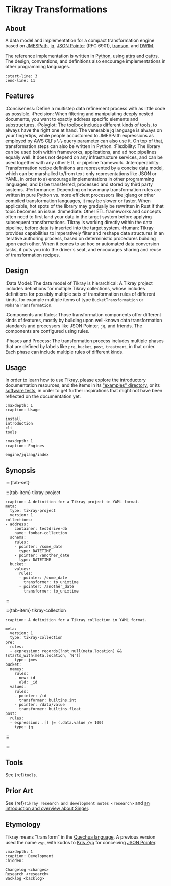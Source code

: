 # Tikray Transformations

## About

A data model and implementation for a compact transformation engine based on
[JMESPath], [jq], [JSON Pointer] (RFC 6901), [transon], and [DWIM].

The reference implementation is written in [Python], using [attrs] and [cattrs].
The design, conventions, and definitions also encourage implementations
in other programming languages.

```{include} readme.md
:start-line: 3
:end-line: 11
```

## Features

:Conciseness:
    Define a multistep data refinement process with as little code as possible.
:Precision:
    When filtering and manipulating deeply nested documents, you want to exactly
    address specific elements and substructures.
:Polyglot:
    The toolbox includes different kinds of tools, to always have the
    right one at hand. The venerable jq language is always on your fingertips,
    while people accustomed to JMESPath expressions as employed by AWS CLI's
    \\-\\-query parameter can also use it. On top of that, transformation
    steps can also be written in Python.
:Flexibility:
    The library can be used both within frameworks, applications, and ad hoc
    pipelines equally well. It does not depend on any infrastructure services,
    and can be used together with any other ETL or pipeline framework.
:Interoperability:
    Transformation recipe definitions are represented by a concise data model,
    which can be marshalled to/from text-only representations like JSON or YAML,
    in order to
    a) encourage implementations in other programming languages, and
    b) be transferred, processed and stored by third party systems.
:Performance:
    Depending on how many transformation rules are written in pure Python vs.
    more efficient processors like jqlang or other compiled transformation
    languages, it may be slower or faster. When applicable, hot spots of the
    library may gradually be rewritten in Rust if that topic becomes an issue.
:Immediate:
    Other ETL frameworks and concepts often need to first land your data in the
    target system before applying subsequent transformations. Tikray is working
    directly within the data pipeline, before data is inserted into the target
    system.
:Human:
    Tikray provides capabilities to imperatively filter and reshape data structures
    in an iterative authoring process, based on deterministic procedures building
    upon each other. When it comes to ad hoc or automated data conversion tasks,
    it puts you into the driver's seat, and encourages sharing and reuse of
    transformation recipes.

## Design

:Data Model:
    The data model of Tikray is hierarchical: A Tikray project includes definitions for
    multiple Tikray collections, whose includes definitions for possibly multiple sets
    of transformation rules of different kinds, for example multiple items of
    type `BucketTransformation` or `MokshaTransformation`.

:Components and Rules:
    Those transformation components offer different kinds of features, mostly by
    building upon well-known data transformation standards and processors like
    JSON Pointer, `jq`, and friends. The components are configured using rules.

:Phases and Process:
    The transformation process includes multiple phases that are
    defined by labels like `pre`, `bucket`, `post`, `treatment`, in that order.
    Each phase can include multiple rules of different kinds.

## Usage

In order to learn how to use Tikray, please explore the introductory documentation
resources, and the items in its ["examples" directory], or its [software tests],
in order to get further inspirations that might not have been reflected on the
documentation yet.

```{toctree}
:maxdepth: 1
:caption: Usage

install
introduction
cli
tools
```

```{toctree}
:maxdepth: 1
:caption: Engines

engine/jqlang/index
```

## Synopsis

::::{tab-set}

:::{tab-item} tikray-project
```{code-block} yaml
:caption: A definition for a Tikray project in YAML format.
meta:
  type: tikray-project
  version: 1
collections:
- address:
    container: testdrive-db
    name: foobar-collection
  schema:
    rules:
    - pointer: /some_date
      type: DATETIME
    - pointer: /another_date
      type: DATETIME
  bucket:
    values:
      rules:
      - pointer: /some_date
        transformer: to_unixtime
      - pointer: /another_date
        transformer: to_unixtime
```

:::

:::{tab-item} tikray-collection
```{code-block} yaml
:caption: A definition for a Tikray collection in YAML format.

meta:
  version: 1
  type: tikray-collection
pre:
  rules:
  - expression: records[?not_null(meta.location) && !starts_with(meta.location, 'N')]
    type: jmes
bucket:
  names:
    rules:
    - new: id
      old: _id
  values:
    rules:
    - pointer: /id
      transformer: builtins.int
    - pointer: /data/value
      transformer: builtins.float
post:
  rules:
  - expression: .[] |= (.data.value /= 100)
    type: jq
```
:::

::::


## Tools

See {ref}`tools`.

## Prior Art

See {ref}`Tikray research and development notes <research>`
and [an introduction and overview about Singer].

## Etymology

Tikray means "transform" in the [Quechua language].
A previous version used the name `zyp`,
with kudos to [Kris Zyp] for conceiving [JSON Pointer].

```{toctree}
:maxdepth: 1
:caption: Development
:hidden:

Changelog <changes>
Research <research>
Backlog <backlog>
```



[An introduction and overview about Singer]: https://lorrystream.readthedocs.io/singer/intro.html
[attrs]: https://www.attrs.org/
[cattrs]: https://catt.rs/
[DWIM]: https://en.wikipedia.org/wiki/DWIM
["examples" directory]: https://github.com/panodata/tikray/tree/main/examples
[Kris Zyp]: https://github.com/kriszyp
[Quechua language]: https://en.wikipedia.org/wiki/Quechua_language
[jq]: https://jqlang.github.io/jq/
[jqlang]: https://jqlang.github.io/jq/manual/
[JMESPath]: https://jmespath.org/
[JSON Pointer]: https://datatracker.ietf.org/doc/html/rfc6901
[Python]: https://en.wikipedia.org/wiki/Python_(programming_language)
[software tests]: https://github.com/panodata/tikray/tree/main/tests
[transon]: https://transon-org.github.io/

